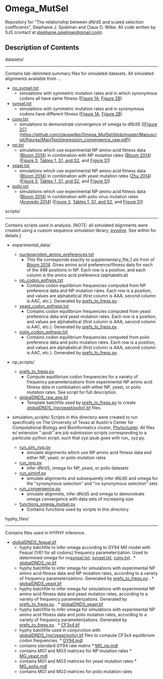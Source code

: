 Omega_MutSel
============

Repository for "The relationship between dN/dS and scaled selection coefficients", Stephanie J. Spielman and Claus O. Wilke.
All code written by SJS (contact at stephanie.spielman@gmail.com).

## Description of Contents ##

datasets/
- - - -
Contains tab-delimited summary files for simulated datasets.  All simulated alignments available from ...
 * [no_synsel.txt](https://github.com/clauswilke/Omega_MutSel/blob/master/datasets/no_synsel.txt)
   * simulations with symmetric mutation rates and in which synonymous codons all have same fitness ([Figure 1A](https://github.com/clauswilke/Omega_MutSel/blob/master/Manuscript/figures/MainText/dnds_variance.pdf), [Figure 2B](https://github.com/clauswilke/Omega_MutSel/blob/master/Manuscript/figures/MainText/regression_convergence.pdf))
 * [synsel.txt](https://github.com/clauswilke/Omega_MutSel/blob/master/datasets/synsel.txt)
   * simulations with symmetric mutation rates and in synonymous codons have different fitness ([Figure 1A](https://github.com/clauswilke/Omega_MutSel/blob/master/Manuscript/figures/MainText/dnds_variance.pdf), [Figure 2B](https://github.com/clauswilke/Omega_MutSel/blob/master/Manuscript/figures/MainText/regression_convergence.pdf))
 * [conv.txt](https://github.com/clauswilke/Omega_MutSel/blob/master/datasets/conv.txt)
   * simulations to demonstrate convergence of omega to dN/dS ([[Figure 2C](https://github.com/clauswilke/Omega_MutSel/blob/master/Manuscript/figures/MainText/regression_convergence.pdf)](https://github.com/clauswilke/Omega_MutSel/blob/master/Manuscript/figures/MainText/regression_convergence_raw.pdf))
 * [np.txt](https://github.com/clauswilke/Omega_MutSel/blob/master/datasets/np.txt)
   * simulations which use experimental NP amino acid fitness data ([Bloom 2014](http://mbe.oxfordjournals.org/content/31/8/1956)) in combination with NP mutation rates ([Bloom 2014](http://mbe.oxfordjournals.org/content/31/8/1956)) ([Figure 3](https://github.com/clauswilke/Omega_MutSel/blob/master/Manuscript/figures/MainText/nyp_bias_r2.pdf), [Tables 1, S1, and S2](https://github.com/clauswilke/Omega_MutSel/blob/master/Manuscript/figures/latex_tables.txt), and [Figure S1](https://github.com/clauswilke/Omega_MutSel/blob/master/Manuscript/figures/SI/nyp_regression.pdf))
 * [yeast.txt](https://github.com/clauswilke/Omega_MutSel/blob/master/datasets/yeast.txt)
   * simulations which use experimental NP amino acid fitness data ([Bloom 2014](http://mbe.oxfordjournals.org/content/31/8/1956)) in combination with yeast mutation rates ([Zhu 2014](http://www.pnas.org/content/111/22/E2310)) ([Figure 3](https://github.com/clauswilke/Omega_MutSel/blob/master/Manuscript/figures/MainText/nyp_bias_r2.pdf), [Tables 1, S1, and S2](https://github.com/clauswilke/Omega_MutSel/blob/master/Manuscript/figures/latex_tables.txt), and [Figure S1](https://github.com/clauswilke/Omega_MutSel/blob/master/Manuscript/figures/SI/nyp_regression.pdf))
 * [polio.txt](https://github.com/clauswilke/Omega_MutSel/blob/master/datasets/polio.txt)
   * simulations which use experimental NP amino acid fitness data ([Bloom 2014](http://mbe.oxfordjournals.org/content/31/8/1956)) in combination with polio virus mutation rates ([Acevedo 2014](http://www.nature.com/nature/journal/v505/n7485/full/nature12861.html)) ([Figure 3](https://github.com/clauswilke/Omega_MutSel/blob/master/Manuscript/figures/MainText/nyp_bias_r2.pdf), [Tables 1, S1, and S2](https://github.com/clauswilke/Omega_MutSel/blob/master/Manuscript/figures/latex_tables.txt), and [Figure S1](https://github.com/clauswilke/Omega_MutSel/blob/master/Manuscript/figures/SI/nyp_regression.pdf))

scripts/
- - - -
Contains scripts used in analysis. [NOTE: all simulated alignments were created using a custom sequence simulation library, [pyvolve](https://github.com/sjspielman/pyvolve). See within for details.]

 * experimental_data/
   * [nucleoprotein_amino_preferences.txt](https://github.com/clauswilke/Omega_MutSel/blob/master/scripts/experimental_data/nucleoprotein_amino_preferences.txt)
     * This file corresponds exactly to supplementary_file_1.xls from of [Bloom 2014](http://mbe.oxfordjournals.org/content/31/8/1956). Gives amino acid preference/fitness data for each of the 498 positions in NP. Each row is a position, and each column is the amino acid preference (alphabetical)
    * [np_codon_eqfreqs.txt](https://github.com/clauswilke/Omega_MutSel/blob/master/scripts/experimental_data/np_codon_eqfreqs.txt)
      * Contains codon equilibrium frequencies computed from NP preference data and NP mutation rates. Each row is a position, and values are alphabetical (first column is AAA, second column is AAC, etc.). Generated by [prefs_to_freqs.py](https://github.com/clauswilke/Omega_MutSel/blob/master/scripts/np_scripts/prefs_to_freqs.py) .
    * [yeast_codon_eqfreqs.txt](https://github.com/clauswilke/Omega_MutSel/blob/master/scripts/experimental_data/yeast_codon_eqfreqs.txt)
      * Contains codon equilibrium frequencies computed from yeast preference data and yeast mutation rates. Each row is a position, and values are alphabetical (first column is AAA, second column is AAC, etc.). Generated by [prefs_to_freqs.py](https://github.com/clauswilke/Omega_MutSel/blob/master/scripts/np_scripts/prefs_to_freqs.py) .
    * [polio_codon_eqfreqs.txt](https://github.com/clauswilke/Omega_MutSel/blob/master/scripts/experimental_data/polio_codon_eqfreqs.txt)
      * Contains codon equilibrium frequencies computed from polio preference data and polio mutation rates. Each row is a position, and values are alphabetical (first column is AAA, second column is AAC, etc.). Generated by [prefs_to_freqs.py](https://github.com/clauswilke/Omega_MutSel/blob/master/scripts/np_scripts/prefs_to_freqs.py) .

 * np_scripts/
   * [prefs_to_freqs.py](https://github.com/clauswilke/Omega_MutSel/blob/master/scripts/np_scripts/prefs_to_freqs.py)
     * Compute equilibrium codon frequencies for a variety of frequency parameterizations from experimental NP amino acid fitness data in combination with either NP, yeast, or polio mutation rates. See script for full description.
    * [globalDNDS_raw_exp.bf](https://github.com/clauswilke/Omega_MutSel/blob/master/hyphy_files/globalDNDS_raw_exp.bf)
      * Template batchfile used by [prefs_to_freqs.py](https://github.com/clauswilke/Omega_MutSel/blob/master/scripts/np_scripts/prefs_to_freqs.py) to create [globalDNDS_{np/yeast/polio}.bf](https://github.com/clauswilke/Omega_MutSel/tree/master/hyphy_files) files.

 * simulation_scripts/   Scripts in this directory were created to run specifically on The University of Texas at Austin's Center for Computational Biology and Bioinformatics cluster, [Phylocluster](http://ccbb.biosci.utexas.edu/resources.html). All files w/ extension ".qsub" are job submission scripts corresponding to a particular python script, such that _xyz_.qsub goes with run_ *xyz*.py.
   * [run_sim_nyp.py](https://github.com/clauswilke/Omega_MutSel/blob/master/scripts/simulation_scripts/run_sim_nyp.py)
     * simulate alignments which use NP amino acid fitness data and either NP, yeast, or polio mutation rates
    * [run_nyp.py](https://github.com/clauswilke/Omega_MutSel/blob/master/scripts/simulation_scripts/run_nyp.py)
      * infer dN/dS, omega for NP, yeast, or polio datasets
    * [run_siminf.py](https://github.com/clauswilke/Omega_MutSel/blob/master/scripts/simulation_scripts/run_siminf.py)
      * simulate alignments and subsequently infer dN/dS and omega for the "synonymous selection" and "no synonymous selection" sets
    * [run_convergence.py](https://github.com/clauswilke/Omega_MutSel/blob/master/scripts/simulation_scripts/run_convergence.py)
      * simulate alignmets, infer dN/dS and omega to demonstrate omega convergence with data sets of increasing size
    * [functions_omega_mutsel.py](https://github.com/clauswilke/Omega_MutSel/blob/master/scripts/simulation_scripts/functions_omega_mutsel.py)
      * Contains functions used by scripts in this directory.

hyphy_files/ 
- - - -       
Contains files used in HYPHY inference.
   * [globalDNDS_fequal.bf](https://github.com/clauswilke/Omega_MutSel/blob/master/hyphy_files/globalDNDS_fequal.bf) 
     * hyphy batchfile to infer omega according to GY94 M0 model with Fequal (1/61 for all codons) frequency parameterization. Used to determined omega for no[synsel.txt](https://github.com/clauswilke/Omega_MutSel/blob/master/datasets/conv.txt), [synsel.txt](https://github.com/clauswilke/Omega_MutSel/blob/master/datasets/conv.txt), [conv.txt](https://github.com/clauswilke/Omega_MutSel/blob/master/datasets/conv.txt) .
    * [globalDNDS_np.bf](https://github.com/clauswilke/Omega_MutSel/blob/master/hyphy_files/globalDNDS_np.bf)
      * hyphy batchfile to infer omega for simulations with experimental NP amino acid fitness data and NP mutation rates, according to a variety of frequency parameterizations. Generated by [prefs_to_freqs.py](https://github.com/clauswilke/Omega_MutSel/blob/master/scripts/np_scripts/prefs_to_freqs.py) .
    * [globalDNDS_yeast.bf](https://github.com/clauswilke/Omega_MutSel/blob/master/hyphy_files/globalDNDS_yeast.bf)
      * hyphy batchfile to infer omega for simulations with experimental NP amino acid fitness data and yeast mutation rates, according to a variety of frequency parameterizations. Generated by [prefs_to_freqs.py](https://github.com/clauswilke/Omega_MutSel/blob/master/scripts/np_scripts/prefs_to_freqs.py) .
    * [globalDNDS_yeast.bf](https://github.com/clauswilke/Omega_MutSel/blob/master/hyphy_files/globalDNDS_yeast.bf)
      * hyphy batchfile to infer omega for simulations with experimental NP amino acid fitness data and polio mutation rates, according to a variety of frequency parameterizations. Generated by [prefs_to_freqs.py](https://github.com/clauswilke/Omega_MutSel/blob/master/scripts/np_scripts/prefs_to_freqs.py) .
    * [CF3x4.bf](https://github.com/clauswilke/Omega_MutSel/blob/master/hyphy_files/CF3x4.bf)
      * hyphy batchfile used in conjunction with [globalDNDS_{np/yeast/polio}.bf](https://github.com/clauswilke/Omega_MutSel/tree/master/hyphy_files) files to compute CF3x4 equilibrium codon frequencies.
    * [GY94.mdl](https://github.com/clauswilke/Omega_MutSel/blob/master/hyphy_files/GY94.mdl)
      * contains standard GY94 rate matrix
    * [MG_np.mdl](https://github.com/clauswilke/Omega_MutSel/blob/master/hyphy_files/MG_np.mdl)
      * contains MG1 and MG3 matrices for NP mutation rates 
    * [MG_yeast.mdl](https://github.com/clauswilke/Omega_MutSel/blob/master/hyphy_files/MG_yeast.mdl)
      * contains MG1 and MG3 matrices for yeast mutation rates 
    * [MG_polio.mdl](https://github.com/clauswilke/Omega_MutSel/blob/master/hyphy_files/MG_polio.mdl)
      * contains MG1 and MG3 matrices for polio mutation rates 











